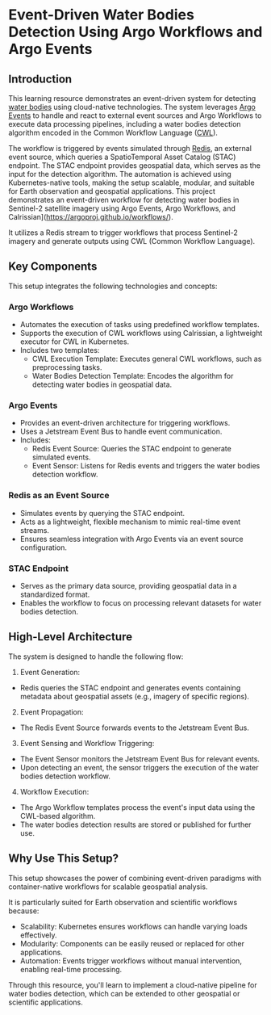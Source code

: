 # Event-Driven Water Bodies Detection Using Argo Workflows and Argo Events


## Introduction

This learning resource demonstrates an event-driven system for detecting [water bodies](https://github.com/eoap/mastering-app-package) using cloud-native technologies. The system leverages [Argo Events](https://argoproj.github.io/events/) to handle and react to external event sources and Argo Workflows to execute data processing pipelines, including a water bodies detection algorithm encoded in the Common Workflow Language ([CWL](https://www.commonwl.org/user_guide/)).

The workflow is triggered by events simulated through [Redis](https://redis.io/docs/latest/develop/data-types/streams/), an external event source, which queries a SpatioTemporal Asset Catalog (STAC) endpoint. The STAC endpoint provides geospatial data, which serves as the input for the detection algorithm. The automation is achieved using Kubernetes-native tools, making the setup scalable, modular, and suitable for Earth observation and geospatial applications.
This project demonstrates an event-driven workflow for detecting water bodies in Sentinel-2 satellite imagery using Argo Events, Argo Workflows, and Calrissian](https://argoproj.github.io/workflows/). 

It utilizes a Redis stream to trigger workflows that process Sentinel-2 imagery and generate outputs using CWL (Common Workflow Language).


## Key Components

This setup integrates the following technologies and concepts:

### Argo Workflows

* Automates the execution of tasks using predefined workflow templates.
* Supports the execution of CWL workflows using Calrissian, a lightweight executor for CWL in Kubernetes.
* Includes two templates:
  * CWL Execution Template: Executes general CWL workflows, such as preprocessing tasks.
  * Water Bodies Detection Template: Encodes the algorithm for detecting water bodies in geospatial data.

### Argo Events

* Provides an event-driven architecture for triggering workflows.
* Uses a Jetstream Event Bus to handle event communication.
* Includes:
  * Redis Event Source: Queries the STAC endpoint to generate simulated events.
  * Event Sensor: Listens for Redis events and triggers the water bodies detection workflow.

### Redis as an Event Source

* Simulates events by querying the STAC endpoint.
* Acts as a lightweight, flexible mechanism to mimic real-time event streams.
* Ensures seamless integration with Argo Events via an event source configuration.

### STAC Endpoint

* Serves as the primary data source, providing geospatial data in a standardized format.
* Enables the workflow to focus on processing relevant datasets for water bodies detection.

## High-Level Architecture

The system is designed to handle the following flow:

1. Event Generation:

* Redis queries the STAC endpoint and generates events containing metadata about geospatial assets (e.g., imagery of specific regions).

2. Event Propagation:

* The Redis Event Source forwards events to the Jetstream Event Bus.

3. Event Sensing and Workflow Triggering:

* The Event Sensor monitors the Jetstream Event Bus for relevant events.
* Upon detecting an event, the sensor triggers the execution of the water bodies detection workflow.

4. Workflow Execution:

* The Argo Workflow templates process the event's input data using the CWL-based algorithm.
* The water bodies detection results are stored or published for further use.

## Why Use This Setup?

This setup showcases the power of combining event-driven paradigms with container-native workflows for scalable geospatial analysis. 

It is particularly suited for Earth observation and scientific workflows because:

* Scalability: Kubernetes ensures workflows can handle varying loads effectively.
* Modularity: Components can be easily reused or replaced for other applications.
* Automation: Events trigger workflows without manual intervention, enabling real-time processing.

Through this resource, you'll learn to implement a cloud-native pipeline for water bodies detection, which can be extended to other geospatial or scientific applications.

